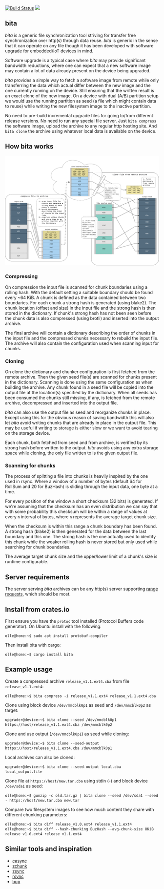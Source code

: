 [![Build Status](https://travis-ci.org/oll3/bita.svg?branch=master)](https://travis-ci.org/oll3/bita)
[![](http://meritbadge.herokuapp.com/bita)](https://crates.io/crates/bita)


## bita

*bita* is a generic file synchronization tool striving for transfer free synchronization over http(s) through data reuse. *bita* is generic in the sense that it can operate on any file though it has been developed with software upgrade for embedded/IoT devices in mind.

Software upgrade is a typical case where *bita* may provide significant bandwidth reductions, where one can expect that a new software image may contain a lot of data already present on the device being upgraded.

*bita* provides a simple way to fetch a software image from remote while only transferring the data which actual differ between the new image and the one currently running on the device. Still ensuring that the written result is an exact clone of the new image. On a device with dual (A/B) partition setup we would use the running partition as seed (a file which might contain data to reuse) while writing the new filesystem image to the inactive partition.

No need to pre-build incremental upgrade files for going to/from different release versions. No need to run any special file server.
Just `bita compress` the software image, upload the archive to any regular http hosting site. And `bita clone` the archive using whatever local data is available on the device.


## How bita works

![concept](images/concept.png?raw=true)


### Compressing

On compression the input file is scanned for chunk boundaries using a rolling hash. With the default setting a suitable boundary should be found every ~64 KiB. A chunk is defined as the data contained between two boundaries. For each chunk a strong hash is generated (using blake2).
The chunk location (offset and size) in the input file and the strong hash is then stored in the dictionary. If chunk's strong hash has not been seen before the chunk data is also compressed (using brotli) and inserted into the output archive.

The final archive will contain a dictionary describing the order of chunks in the input file and the compressed chunks necessary to rebuild the input file. The archive will also contain the configuration used when scanning input for chunks.


### Cloning

On clone the dictionary and chunker configuration is first fetched from the remote archive. Then the given seed file(s) are scanned for chunks present in the dictionary. Scanning is done using the same configuration as when building the archive.
Any chunk found in a seed file will be copied into the output file at the location(s) specified by the dictionary.
When all seeds has been consumed the chunks still missing, if any, is fetched from the remote archive, decompressed and inserted into the output file.

*bita* can also use the output file as seed and reorganize chunks in place. Except using this for the obvious reason of saving bandwidth this will also let *bita* avoid writing chunks that are already in place in the output file. This may be useful if writing to storage is either slow or we want to avoid tearing on the storage device.

Each chunk, both fetched from seed and from archive, is verified by its strong hash before written to the output. *bita* avoids using any extra storage space while cloning, the only file written to is the given output file.


### Scanning for chunks

The process of splitting a file into chunks is heavily inspired by the one used in rsync. Where a window of a number of bytes (default 64 for RollSum and 20 for BuzHash) is sliding through the input data, one byte at a time.

For every position of the window a short checksum (32 bits) is generated. If we're assuming that the checksum has an even distribution we can say that with some probability this checksum will be within a range of values at every `n` interval of bytes, where `n` represents the average target chunk size.

When the checksum is within this range a chunk boundary has been found. A strong hash (blake2) is then generated for the data between the last boundary and this one. The strong hash is the one actually used to identify this chunk while the weaker rolling hash is never stored but only used while searching for chunk boundaries.

The average target chunk size and the upper/lower limit of a chunk's size is runtime configurable.


## Server requirements

The server serving *bita* archives can be any http(s) server supporting [range requests](https://developer.mozilla.org/en-US/docs/Web/HTTP/Range_requests "range requests"), which should be most.

## Install from crates.io
First ensure you have the `protoc` tool installed (Protocol Buffers code generator). On Ubuntu install with the following:
```console
olle@home:~$ sudo apt install protobuf-compiler
```
Then install bita with cargo:
```console
olle@home:~$ cargo install bita
```

## Example usage

Create a compressed archive `release_v1.1.ext4.cba` from file `release_v1.1.ext4`:

```console
olle@home:~$ bita compress -i release_v1.1.ext4 release_v1.1.ext4.cba
```

Clone using block device `/dev/mmcblk0p1` as seed and `/dev/mmcblk0p2` as target:

```console
upgrader@device:~$ bita clone --seed /dev/mmcblk0p1 https://host/release_v1.1.ext4.cba /dev/mmcblk0p2
```

Clone and use output (`/dev/mmcblk0p1`) as seed while cloning:

```console
upgrader@device:~$ bita clone --seed-output https://host/release_v1.1.ext4.cba /dev/mmcblk0p1
```

Local archives can also be cloned:

```console
upgrader@device:~$ bita clone --seed-output local.cba local_output.file
```

Clone file at `https://host/new.tar.cba` using stdin (-) and block device `/dev/sda1` as seed:

```console
olle@home:~$ gunzip -c old.tar.gz | bita clone --seed /dev/sda1 --seed - https://host/new.tar.cba new.tar
```

Compare two filesystem images to see how much content they share with different chunking parameters:

```console
olle@home:~$ bita diff release_v1.0.ext4 release_v1.1.ext4
olle@home:~$ bita diff --hash-chunking BuzHash --avg-chunk-size 8KiB release_v1.0.ext4 release_v1.1.ext4
```

## Similar tools and inspiration
* [casync](https://github.com/systemd/casync)
* [zchunk](https://github.com/zchunk/zchunk)
* [zsync](http://zsync.moria.org.uk)
* [rsync](https://rsync.samba.org/)
* [bup](https://github.com/bup/bup)